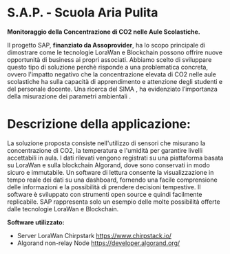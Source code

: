 # S.A.P. - Scuola Aria Pulita

**Monitoraggio della Concentrazione di CO2 nelle Aule Scolastiche.**


Il progetto SAP, **finanziato da Assoprovider**, ha lo scopo principale di dimostrare come le tecnologie LoraWan e Blockchain possono offrire nuove opportunità di business ai propri associati.
Abbiamo scelto di sviluppare questo tipo di soluzione perchè risponde a una problematica concreta, ovvero l'impatto negativo che la concentrazione elevata di CO2 nelle aule scolastiche ha sulla capacità di apprendimento e attenzione degli studenti e del personale docente. Una ricerca del SIMA , ha evidenziato l’importanza della misurazione dei parametri ambientali .


# Descrizione della applicazione:

La soluzione proposta consiste nell'utilizzo di sensori che misurano la concentrazione di CO2, la temperatura e l'umidità per garantire livelli accettabili in aula. I dati rilevati vengono registrati su una piattaforma basata su LoraWan e sulla blockchain Algorand, dove sono conservati in modo sicuro e immutabile.
Un software di lettura consente la visualizzazione in tempo reale dei dati su una dashboard, fornendo una facile comprensione delle informazioni e la possibilità di prendere decisioni tempestive. Il software è sviluppato con strumenti open source e quindi facilmente replicabile.
SAP rappresenta solo un esempio delle molte possibilità offerte dalle tecnologie LoraWan e Blockchain.




**Software utilizzato:**

* Server LoraWan Chirpstark https://www.chirpstack.io/
* Algorand non-relay Node https://developer.algorand.org/

